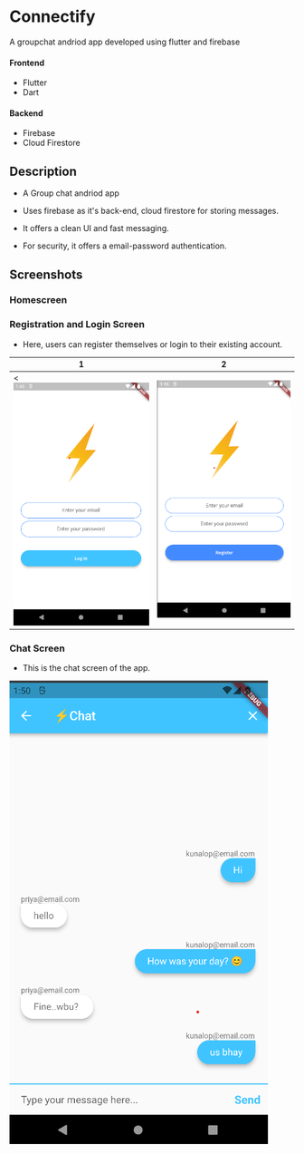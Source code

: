
# Connectify

A groupchat andriod app developed using flutter and firebase

#### Frontend
- Flutter
- Dart

#### Backend

- Firebase
- Cloud Firestore



## Description

- A Group chat andriod app

- Uses firebase as it's back-end, cloud firestore for storing messages.

- It offers a clean UI and fast messaging.

- For security, it offers a email-password authentication.



## Screenshots

### Homescreen


### Registration and Login Screen

- Here, users can register themselves or login to their existing account.

| 1 | 2|
|------|-------|
|<![App Screenshot](https://github.com/KunalVatsKV/FlashChat-Flutter/blob/main/screenshots/login.png?raw=true)|![App Screenshot](https://github.com/KunalVatsKV/FlashChat-Flutter/blob/main/screenshots/registration.png?raw=true)|


### Chat Screen

- This is the chat screen of the app. 

![App Screenshot](https://github.com/KunalVatsKV/FlashChat-Flutter/blob/main/screenshots/chat.png?raw=true)

